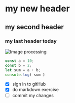 # my new header
## my second header
### my last header today

![Image processing](https://www.simplilearn.com/ice9/free_resources_article_thumb/what_is_image_Processing.jpg)

``` javascript
const a = 10;
const b = 2;
let sum = a + b;
console.log( sum )
```

- [x] sign in  to gitHub
- [x] do markdown exercise
- [ ] commit my changes
